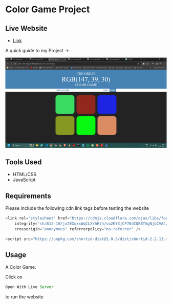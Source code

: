 # Color Game Project

## Live Website

- [Link](https://harsh-sangwan2003.github.io/Color-Game-Project/)

A quick guide to my Project ->

<img src ="/img.webp">

## Tools Used

- HTML/CSS
- JavaScript

## Requirements

Please include the following cdn link tags before testing the website

```js
<link rel="stylesheet" href="https://cdnjs.cloudflare.com/ajax/libs/font-awesome/6.1.0/css/all.min.css"
    integrity="sha512-10/jx2EXwxxWqCLX/hHth/vu2KY3jCF70dCQB8TSgNjbCVAC/8vai53GfMDrO2Emgwccf2pJqxct9ehpzG+MTw=="
    crossorigin="anonymous" referrerpolicy="no-referrer" />
``` 

```js
<script src="https://unpkg.com/shortid-dist@1.0.5/dist/shortid-2.2.13.min.js"></script>
``` 

## Usage

A Color Game.

Click on

```js
Open With Live Server
``` 
to run the website